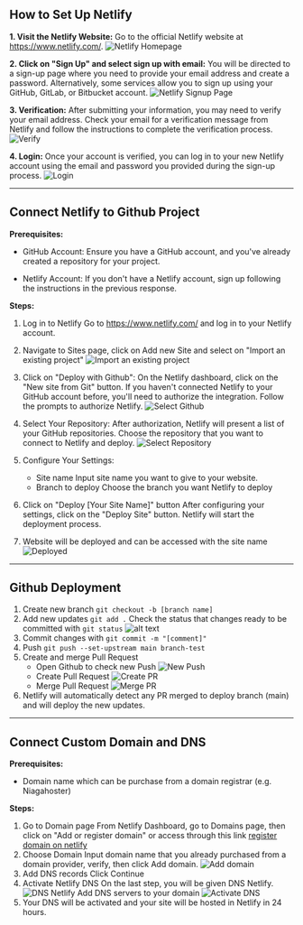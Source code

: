 
## How to Set Up Netlify

**1. Visit the Netlify Website:**
   Go to the official Netlify website at https://www.netlify.com/.
   ![Netlify Homepage](https://i.ibb.co/568GzND/netlify-home.jpg "Netlify Homepage")

**2. Click on "Sign Up" and select sign up with email:**
   You will be directed to a sign-up page where you need to provide your email address and create a password. Alternatively, some services allow you to sign up using your GitHub, GitLab, or Bitbucket account.
   ![Netlify Signup Page](https://i.ibb.co/w4hdfwx/signup-email.jpg "Netlify Signup Page")

**3. Verification:**
   After submitting your information, you may need to verify your email address. Check your email for a verification message from Netlify and follow the instructions to complete the verification process.
   ![Verify](https://i.ibb.co/f9zJ6kN/image.png "Email Verification")

**4. Login:**
   Once your account is verified, you can log in to your new Netlify account using the email and password you provided during the sign-up process.
   ![Login](https://i.ibb.co/Wtc0NWG/image.png "Login with registered email")

---

## Connect Netlify to Github Project

**Prerequisites:**
* GitHub Account:
Ensure you have a GitHub account, and you've already created a repository for your project.

* Netlify Account:
If you don't have a Netlify account, sign up following the instructions in the previous response.

**Steps:**
1. Log in to Netlify
Go to https://www.netlify.com/ and log in to your Netlify account.

2. Navigate to Sites page, click on Add new Site and select on "Import an existing project"
![Import an existing project](https://i.ibb.co/kK5DSxL/image.png)

3. Click on "Deploy with Github":
On the Netlify dashboard, click on the "New site from Git" button. If you haven't connected Netlify to your GitHub account before, you'll need to authorize the integration. Follow the prompts to authorize Netlify.
![Select Github](https://i.ibb.co/yQqZMwP/image.png)

4. Select Your Repository:
After authorization, Netlify will present a list of your GitHub repositories. Choose the repository that you want to connect to Netlify and deploy.
![Select Repository](https://i.ibb.co/4Svthgn/image.png)

5. Configure Your Settings:
   * Site name
   Input site name you want to give to your website.
   * Branch to deploy
   Choose the branch you want Netlify to deploy

6. Click on "Deploy [Your Site Name]" button
   After configuring your settings, click on the "Deploy Site" button. Netlify will start the deployment process.

7. Website will be deployed and can be accessed with the site name
   ![Deployed](https://i.ibb.co/dcY7PYZ/image.png)

---

## Github Deployment
1. Create new branch `git checkout -b [branch name]`
2. Add new updates `git add .`
   Check the status that changes ready to be committed with `git status`
   ![alt text](/sources/images/image.png)
3. Commit changes with `git commit -m "[comment]"`
4. Push `git push --set-upstream main branch-test`
5. Create and merge Pull Request
   * Open Github to check new Push
   ![New Push](https://i.ibb.co/XDZnnKW/image.png)
   * Create Pull Request
   ![Create PR](https://i.ibb.co/YRR8Mms/image.png)
   * Merge Pull Request
   ![Merge PR](https://i.ibb.co/9p7xqMZ/image.png)
6. Netlify will automatically detect any PR merged to deploy branch (main) and will deploy the new updates.

---

## Connect Custom Domain and DNS
**Prerequisites:**
* Domain name which can be purchase from a domain registrar (e.g. Niagahoster)

**Steps:**
1. Go to Domain page
   From Netlify Dashboard, go to Domains page, then click on "Add or register domain" or access through this link [register domain on netlify](https://app.netlify.com/teams/lilipertiwi/dns/setup/)
2. Choose Domain
   Input domain name that you already purchased from a domain provider, verify, then click Add domain.
   ![Add domain](https://i.ibb.co/nw1CbMh/image.png)
3. Add DNS records
   Click Continue
4. Activate Netlify DNS
   On the last step, you will be given DNS Netlify.
   ![DNS Netlify](https://i.ibb.co/88Xr2r1/image.png)
   Add DNS servers to your domain
   ![Activate DNS](https://i.ibb.co/PTwK04W/image.png)
5. Your DNS will be activated and your site will be hosted in Netlify in 24 hours.
